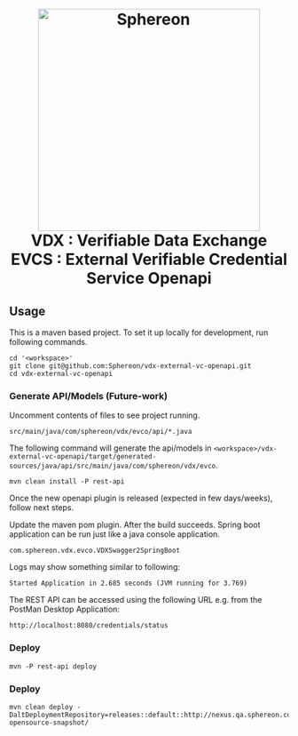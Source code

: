 <h1 align="center">
  <br>
  <a href="https://www.sphereon.com"><img src="https://sphereon.com/content/themes/sphereon/assets/img/logo.svg" alt="Sphereon" width="400"></a>
    <br>VDX : Verifiable Data Exchange 
    <br>EVCS : External Verifiable Credential Service Openapi
  <br>
</h1>


## Usage

This is a maven based project. To set it up locally for development, run following commands.

```
cd '<workspace>'
git clone git@github.com:Sphereon/vdx-external-vc-openapi.git
cd vdx-external-vc-openapi
```

### Generate API/Models (Future-work)

Uncomment contents of files to see project running.

```
src/main/java/com/sphereon/vdx/evco/api/*.java
```

The following command will generate the api/models in `<workspace>/vdx-external-vc-openapi/target/generated-sources/java/api/src/main/java/com/sphereon/vdx/evco`.
```
mvn clean install -P rest-api
```

Once the new openapi plugin is released (expected in few days/weeks), follow next steps.

Update the maven pom plugin. After the build succeeds. Spring boot application can be run just like a java console application.

```
com.sphereon.vdx.evco.VDXSwagger2SpringBoot
```

Logs may show something similar to following:
```
Started Application in 2.685 seconds (JVM running for 3.769)
```

The REST API can be accessed using the following URL e.g. from the PostMan Desktop Application:
```
http://localhost:8080/credentials/status
```

### Deploy

```commandline
mvn -P rest-api deploy
```

### Deploy

```commandline
mvn clean deploy -DaltDeploymentRepository=releases::default::http://nexus.qa.sphereon.com/nexus/content/repositories/sphereon-opensource-snapshot/
```